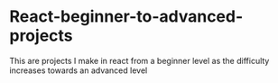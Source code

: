 # React-beginner-to-advanced-projects
This are projects I make in react from a beginner level as the difficulty increases towards an advanced level
